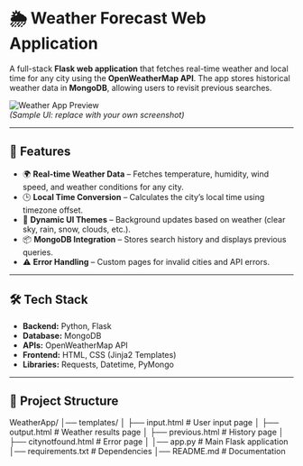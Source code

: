 # 🌦 Weather Forecast Web Application  

A full-stack **Flask web application** that fetches real-time weather and local time for any city using the **OpenWeatherMap API**. The app stores historical weather data in **MongoDB**, allowing users to revisit previous searches.  

![Weather App Preview]()  
*(Sample UI: replace with your own screenshot)*  

---

## 🚀 Features  

- 🌍 **Real-time Weather Data** – Fetches temperature, humidity, wind speed, and weather conditions for any city.  
- 🕒 **Local Time Conversion** – Calculates the city’s local time using timezone offset.  
- 🎨 **Dynamic UI Themes** – Background updates based on weather (clear sky, rain, snow, clouds, etc.).  
- 📦 **MongoDB Integration** – Stores search history and displays previous queries.  
- ⚠️ **Error Handling** – Custom pages for invalid cities and API errors.  

---

## 🛠️ Tech Stack  

- **Backend:** Python, Flask  
- **Database:** MongoDB  
- **APIs:** OpenWeatherMap API  
- **Frontend:** HTML, CSS (Jinja2 Templates)  
- **Libraries:** Requests, Datetime, PyMongo  

---

## 📂 Project Structure  

WeatherApp/
│── templates/
│ ├── input.html # User input page
│ ├── output.html # Weather results page
│ ├── previous.html # History page
│ ├── citynotfound.html # Error page
│
│── app.py # Main Flask application
│── requirements.txt # Dependencies
│── README.md # Documentation
